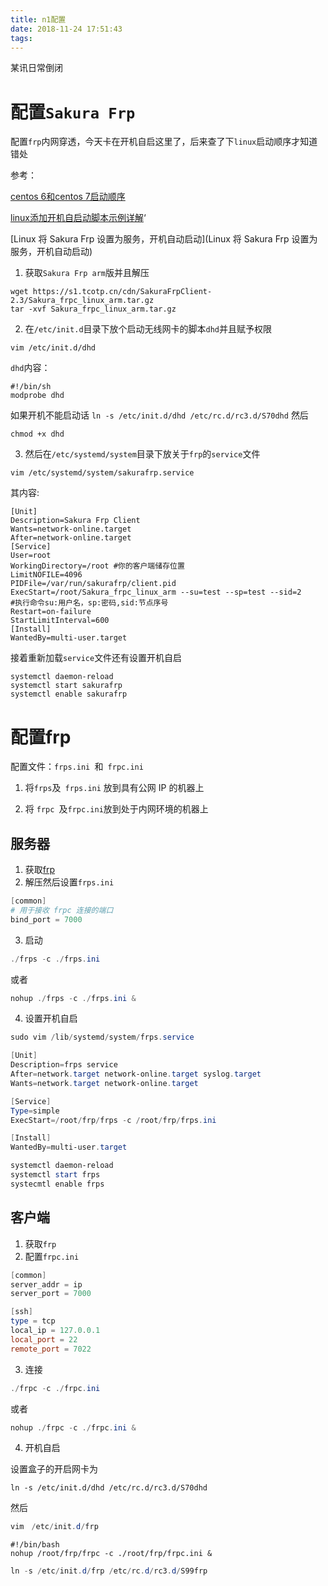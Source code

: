 ```yaml
---
title: n1配置
date: 2018-11-24 17:51:43
tags:
---
```


某讯日常倒闭

<!-- more -->

# 配置`Sakura Frp`

配置`frp`内网穿透，今天卡在开机自启这里了，后来查了下`linux`启动顺序才知道错处

参考：

[centos 6和centos 7启动顺序](http://blog.51cto.com/net881004/2073150)

[linux添加开机自启动脚本示例详解](https://blog.csdn.net/fireroll/article/details/15503463)‘

[Linux 将 Sakura Frp 设置为服务，开机自动启动](Linux 将 Sakura Frp 设置为服务，开机自动启动)

1. 获取`Sakura Frp arm`版并且解压

```shell
wget https://s1.tcotp.cn/cdn/SakuraFrpClient-2.3/Sakura_frpc_linux_arm.tar.gz 
tar -xvf Sakura_frpc_linux_arm.tar.gz
```

2. 在`/etc/init.d`目录下放个启动无线网卡的脚本`dhd`并且赋予权限

```shell
vim /etc/init.d/dhd
```

`dhd`内容：

```shell
#!/bin/sh
modprobe dhd
```
如果开机不能启动话
`ln -s /etc/init.d/dhd /etc/rc.d/rc3.d/S70dhd`
然后

```shell
chmod +x dhd
```

3. 然后在`/etc/systemd/system`目录下放关于`frp`的`service`文件

```shell
vim /etc/systemd/system/sakurafrp.service
```

其内容:

```shell
[Unit]
Description=Sakura Frp Client
Wants=network-online.target
After=network-online.target
[Service]
User=root
WorkingDirectory=/root #你的客户端储存位置
LimitNOFILE=4096
PIDFile=/var/run/sakurafrp/client.pid
ExecStart=/root/Sakura_frpc_linux_arm --su=test --sp=test --sid=2 
#执行命令su:用户名，sp:密码,sid:节点序号
Restart=on-failure
StartLimitInterval=600
[Install]
WantedBy=multi-user.target
```

接着重新加载`service`文件还有设置开机自启

```shell
systemctl daemon-reload
systemctl start sakurafrp
systemctl enable sakurafrp
```

# 配置frp

配置文件：`frps.ini `和` frpc.ini`

1. 将` frps `及` frps.ini` 放到具有公网 IP 的机器上

2. 将 `frpc `及` frpc.ini `放到处于内网环境的机器上

## 服务器

1. 获取[frp](https://github.com/fatedier/frp)
2. 解压然后设置`frps.ini`

```powershell
[common]
# 用于接收 frpc 连接的端口
bind_port = 7000
```

3. 启动

```powershell
./frps -c ./frps.ini
```
或者
```powershell
nohup ./frps -c ./frps.ini &
```
4. 设置开机自启

```powershell
sudo vim /lib/systemd/system/frps.service
```

```powershell
[Unit]
Description=frps service
After=network.target network-online.target syslog.target
Wants=network.target network-online.target

[Service]
Type=simple
ExecStart=/root/frp/frps -c /root/frp/frps.ini

[Install]
WantedBy=multi-user.target
```

```powershell
systemctl daemon-reload
systemctl start frps
systecmtl enable frps
```

## 客户端

1. 获取`frp`
2. 配置`frpc.ini`

```powershell
[common]
server_addr = ip
server_port = 7000

[ssh]
type = tcp
local_ip = 127.0.0.1
local_port = 22
remote_port = 7022
```

3. 连接

```powershell
./frpc -c ./frpc.ini
```

或者

```powershell
nohup ./frpc -c ./frpc.ini &
```

4. 开机自启

设置盒子的开启网卡为

`ln -s /etc/init.d/dhd /etc/rc.d/rc3.d/S70dhd`

然后

```powershell
vim　/etc/init.d/frp
```

```
#!/bin/bash
nohup /root/frp/frpc -c ./root/frp/frpc.ini &
```

```powershell
ln -s /etc/init.d/frp /etc/rc.d/rc3.d/S99frp
```



